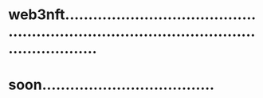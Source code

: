# web3nft.................................................................................................................
# soon.....................................

